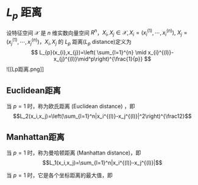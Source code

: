 # $L_{p}$ 距离

设特征空间 $\mathcal{X}$ 是 $n$ 维实数向量空间 $R^n$，$X_i,X_j \in \mathcal{X}, X_i= (x_i^{(1)},\cdots,x_i^{(n)}),\ X_j= (x_j^{(1)},\cdots,x_j^{(n)})$，$X_i,X_j$ 的 $L_p$ 距离($L_{p}$ distance)定义为
$$ L_{p}(x_{i},x_{j})=\left( \sum_{l=1}^{n} \mid x_{i}^{(l)}- x_{j}^{(l)}\mid^p\right)^{\frac{1}{p}} $$
![[Lp距离.png]]


## Euclidean距离

当 $p=1$ 时，称为欧氏距离 (Euclidean distance) ，即
$$L_2(x_i,x_j)=\left(\sum_{l=1}^n|x_i^{(l)}-x_j^{(l)}|^2\right)^{\frac12}$$

## Manhattan距离

当 $p=1$ 时，称为曼哈顿距离 (Manhattan distance)，即
$$L_1(x_i,x_j)=\sum_{l=1}^n|x_i^{(l)}-x_j^{(l)}|$$

当 $p=1$ 时，它是各个坐标距离的最大值，即